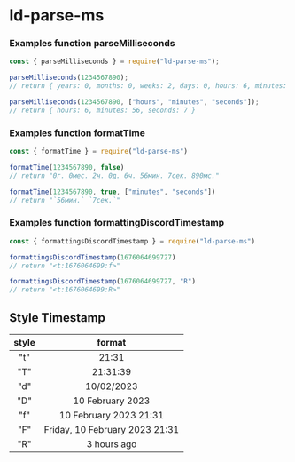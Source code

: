 # ld-parse-ms

### Examples function **parseMilliseconds**
```js
const { parseMilliseconds } = require("ld-parse-ms");

parseMilliseconds(1234567890);
// return { years: 0, months: 0, weeks: 2, days: 0, hours: 6, minutes: 56, seconds: 7, milliseconds: 890 }

parseMilliseconds(1234567890, ["hours", "minutes", "seconds"]);
// return { hours: 6, minutes: 56, seconds: 7 }
```
### Examples function **formatTime**
```js
const { formatTime } = require("ld-parse-ms")

formatTime(1234567890, false)
// return "0г. 0мес. 2н. 0д. 6ч. 56мин. 7сек. 890мс."

formatTime(1234567890, true, ["minutes", "seconds"])
// return "`56мин.` `7сек.`"
```
### Examples function **formattingDiscordTimestamp**
```js
const { formattingsDiscordTimestamp } = require("ld-parse-ms")

formattingsDiscordTimestamp(1676064699727)
// return "<t:1676064699:f>"

formattingsDiscordTimestamp(1676064699727, "R")
// return "<t:1676064699:R>"
```
## Style Timestamp
| style | format |
|:-----:|:------:|
|  "t"  | 21:31  |
|  "T"  | 21:31:39 |
|  "d"  | 10/02/2023 |
|  "D"  | 10 February 2023 |
|  "f"  | 10 February 2023 21:31 |
|  "F"  | Friday, 10 February 2023 21:31 |
|  "R"  | 3 hours ago |